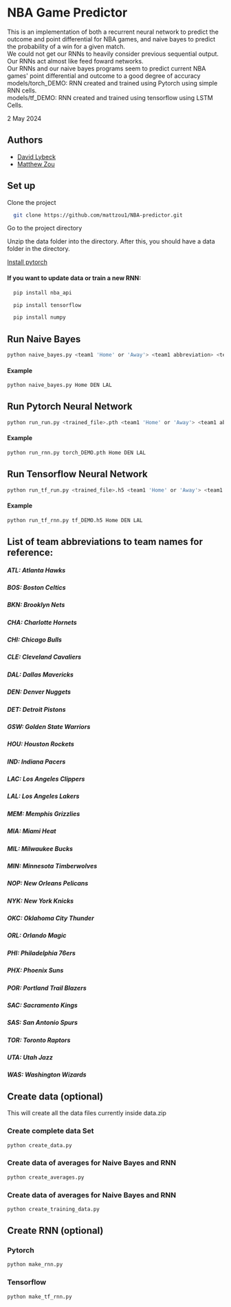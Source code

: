 
# NBA Game Predictor

This is an implementation of both a recurrent neural network to predict the outcome and point differential for NBA games, and naive bayes to predict the probability of a win for a given match.  
We could not get our RNNs to heavily consider previous sequential output. Our RNNs act almost like feed foward networks.   
Our RNNs and our naive bayes programs seem to predict current NBA games' point differential and outcome to a good degree of accuracy     
models/torch_DEMO: RNN created and trained using Pytorch using simple RNN cells.  
models/tf_DEMO: RNN created and trained using tensorflow using LSTM Cells.  

2 May 2024


## Authors

- [David Lybeck](https://github.com/Dlybeck)
- [Matthew Zou](https://github.com/mattzou1)


## Set up

Clone the project

```bash
  git clone https://github.com/mattzou1/NBA-predictor.git
```

Go to the project directory

Unzip the data folder into the directory. After this, you should have a data folder in the directory.


[Install pytorch](https://pytorch.org/get-started/locally/)
#### If you want to update data or train a new RNN:

```bash
  pip install nba_api
```

```bash
  pip install tensorflow
```

```bash
  pip install numpy
```

## Run Naive Bayes
```bash
python naive_bayes.py <team1 'Home' or 'Away'> <team1 abbreviation> <team2 abbreviation>"
```
#### Example
```bash
python naive_bayes.py Home DEN LAL
```

## Run Pytorch Neural Network
```bash
python run_run.py <trained_file>.pth <team1 'Home' or 'Away'> <team1 abbreviation> <team2 abbreviation>
```
#### Example
```bash
python run_rnn.py torch_DEMO.pth Home DEN LAL
```

## Run Tensorflow Neural Network
```bash
python run_tf_run.py <trained_file>.h5 <team1 'Home' or 'Away'> <team1 abbreviation> <team2 abbreviation>
```
#### Example
```bash
python run_tf_rnn.py tf_DEMO.h5 Home DEN LAL
```

## List of team abbreviations to team names for reference:
##### ATL:   Atlanta Hawks
##### BOS:   Boston Celtics
##### BKN:   Brooklyn Nets
##### CHA:   Charlotte Hornets
##### CHI:   Chicago Bulls
##### CLE:   Cleveland Cavaliers
##### DAL:   Dallas Mavericks
##### DEN:   Denver Nuggets
##### DET:   Detroit Pistons
##### GSW:   Golden State Warriors
##### HOU:   Houston Rockets
##### IND:   Indiana Pacers
##### LAC:   Los Angeles Clippers
##### LAL:   Los Angeles Lakers
##### MEM:   Memphis Grizzlies
##### MIA:   Miami Heat
##### MIL:   Milwaukee Bucks
##### MIN:   Minnesota Timberwolves
##### NOP:   New Orleans Pelicans
##### NYK:   New York Knicks
##### OKC:   Oklahoma City Thunder
##### ORL:   Orlando Magic
##### PHI:   Philadelphia 76ers
##### PHX:   Phoenix Suns
##### POR:   Portland Trail Blazers
##### SAC:   Sacramento Kings
##### SAS:   San Antonio Spurs
##### TOR:   Toronto Raptors
##### UTA:   Utah Jazz
##### WAS:   Washington Wizards

## Create data (optional)
This will create all the data files currently inside data.zip

### Create complete data Set

```bash
python create_data.py
```

### Create data of averages for Naive Bayes and RNN

```bash
python create_averages.py
```

### Create data of averages for Naive Bayes and RNN

```bash
python create_training_data.py
```

## Create RNN (optional)

### Pytorch
```bash
python make_rnn.py
```

### Tensorflow
```bash
python make_tf_rnn.py
```